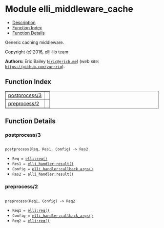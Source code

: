 

# Module elli_middleware_cache #
* [Description](#description)
* [Function Index](#index)
* [Function Details](#functions)

Generic caching middleware.

Copyright (c) 2016, elli-lib team

__Authors:__ Eric Bailey ([`eric@ericb.me`](mailto:eric@ericb.me)) (_web site:_ [`https://github.com/yurrriq`](https://github.com/yurrriq)).

<a name="index"></a>

## Function Index ##


<table width="100%" border="1" cellspacing="0" cellpadding="2" summary="function index"><tr><td valign="top"><a href="#postprocess-3">postprocess/3</a></td><td></td></tr><tr><td valign="top"><a href="#preprocess-2">preprocess/2</a></td><td></td></tr></table>


<a name="functions"></a>

## Function Details ##

<a name="postprocess-3"></a>

### postprocess/3 ###

<pre><code>
postprocess(Req, Res1, Config) -&gt; Res2
</code></pre>

<ul class="definitions"><li><code>Req = <a href="http://raw.github.com/elli-lib/elli/develop/doc/elli.md#type-req">elli:req()</a></code></li><li><code>Res1 = <a href="http://raw.github.com/elli-lib/elli/develop/doc/elli_handler.md#type-result">elli_handler:result()</a></code></li><li><code>Config = <a href="http://raw.github.com/elli-lib/elli/develop/doc/elli_handler.md#type-callback_args">elli_handler:callback_args()</a></code></li><li><code>Res2 = <a href="http://raw.github.com/elli-lib/elli/develop/doc/elli_handler.md#type-result">elli_handler:result()</a></code></li></ul>

<a name="preprocess-2"></a>

### preprocess/2 ###

<pre><code>
preprocess(Req1, Config) -&gt; Req2
</code></pre>

<ul class="definitions"><li><code>Req1 = <a href="http://raw.github.com/elli-lib/elli/develop/doc/elli.md#type-req">elli:req()</a></code></li><li><code>Config = <a href="http://raw.github.com/elli-lib/elli/develop/doc/elli_handler.md#type-callback_args">elli_handler:callback_args()</a></code></li><li><code>Req2 = <a href="http://raw.github.com/elli-lib/elli/develop/doc/elli.md#type-req">elli:req()</a></code></li></ul>

